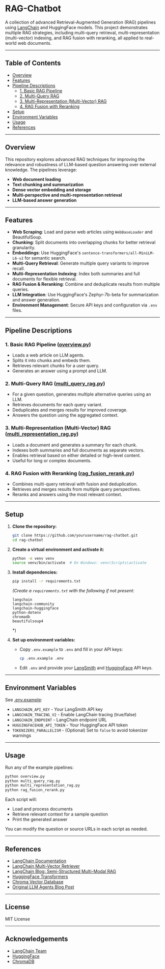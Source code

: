 # RAG-Chatbot

A collection of advanced Retrieval-Augmented Generation (RAG) pipelines using [LangChain](https://python.langchain.com/) and HuggingFace models. This project demonstrates multiple RAG strategies, including multi-query retrieval, multi-representation (multi-vector) indexing, and RAG fusion with reranking, all applied to real-world web documents.

---

## Table of Contents

- [Overview](#overview)
- [Features](#features)
- [Pipeline Descriptions](#pipeline-descriptions)
  - [1. Basic RAG Pipeline](#1-basic-rag-pipeline)
  - [2. Multi-Query RAG](#2-multi-query-rag)
  - [3. Multi-Representation (Multi-Vector) RAG](#3-multi-representation-multi-vector-rag)
  - [4. RAG Fusion with Reranking](#4-rag-fusion-with-reranking)
- [Setup](#setup)
- [Environment Variables](#environment-variables)
- [Usage](#usage)
- [References](#references)

---

## Overview

This repository explores advanced RAG techniques for improving the relevance and robustness of LLM-based question answering over external knowledge. The pipelines leverage:

- **Web document loading**
- **Text chunking and summarization**
- **Dense vector embedding and storage**
- **Multi-perspective and multi-representation retrieval**
- **LLM-based answer generation**

---

## Features

- **Web Scraping**: Load and parse web articles using `WebBaseLoader` and BeautifulSoup.
- **Chunking**: Split documents into overlapping chunks for better retrieval granularity.
- **Embeddings**: Use HuggingFace's `sentence-transformers/all-MiniLM-L6-v2` for semantic search.
- **Multi-Query Retrieval**: Generate multiple query variants to improve recall.
- **Multi-Representation Indexing**: Index both summaries and full documents for flexible retrieval.
- **RAG Fusion & Reranking**: Combine and deduplicate results from multiple queries.
- **LLM Integration**: Use HuggingFace's Zephyr-7b-beta for summarization and answer generation.
- **Environment Management**: Secure API keys and configuration via `.env` files.

---

## Pipeline Descriptions

### 1. Basic RAG Pipeline ([overview.py](overview.py))

- Loads a web article on LLM agents.
- Splits it into chunks and embeds them.
- Retrieves relevant chunks for a user query.
- Generates an answer using a prompt and LLM.

### 2. Multi-Query RAG ([multi_query_rag.py](multi_query_rag.py))

- For a given question, generates multiple alternative queries using an LLM.
- Retrieves documents for each query variant.
- Deduplicates and merges results for improved coverage.
- Answers the question using the aggregated context.

### 3. Multi-Representation (Multi-Vector) RAG ([multi_representation_rag.py](multi_representation_rag.py))

- Loads a document and generates a summary for each chunk.
- Indexes both summaries and full documents as separate vectors.
- Enables retrieval based on either detailed or high-level content.
- Useful for long or complex documents.

### 4. RAG Fusion with Reranking ([rag_fusion_rerank.py](rag_fusion_rerank.py))

- Combines multi-query retrieval with fusion and deduplication.
- Retrieves and merges results from multiple query perspectives.
- Reranks and answers using the most relevant context.

---

## Setup

1. **Clone the repository:**
   ```sh
   git clone https://github.com/yourusername/rag-chatbot.git
   cd rag-chatbot
   ```

2. **Create a virtual environment and activate it:**
   ```sh
   python -m venv venv
   source venv/bin/activate  # On Windows: venv\Scripts\activate
   ```

3. **Install dependencies:**
   ```sh
   pip install -r requirements.txt
   ```
   *(Create a `requirements.txt` with the following if not present:*
   ```
   langchain
   langchain-community
   langchain-huggingface
   python-dotenv
   chromadb
   beautifulsoup4
   ```
   *)

4. **Set up environment variables:**
   - Copy `.env.example` to `.env` and fill in your API keys:
     ```sh
     cp .env.example .env
     ```
   - Edit `.env` and provide your [LangSmith](https://smith.langchain.com/) and [HuggingFace](https://huggingface.co/) API keys.

---

## Environment Variables

See [.env.example](.env.example):

- `LANGCHAIN_API_KEY` - Your LangSmith API key
- `LANGCHAIN_TRACING_V2` - Enable LangChain tracing (true/false)
- `LANGCHAIN_ENDPOINT` - LangChain endpoint URL
- `HUGGINGFACEHUB_API_TOKEN` - Your HuggingFace API token
- `TOKENIZERS_PARALLELISM` - (Optional) Set to `false` to avoid tokenizer warnings

---

## Usage

Run any of the example pipelines:

```sh
python overview.py
python multi_query_rag.py
python multi_representation_rag.py
python rag_fusion_rerank.py
```

Each script will:
- Load and process documents
- Retrieve relevant context for a sample question
- Print the generated answer

You can modify the question or source URLs in each script as needed.

---

## References

- [LangChain Documentation](https://python.langchain.com/)
- [LangChain Multi-Vector Retriever](https://python.langchain.com/docs/modules/data_connection/retrievers/multi_vector)
- [LangChain Blog: Semi-Structured Multi-Modal RAG](https://blog.langchain.dev/semi-structured-multi-modal-rag/)
- [HuggingFace Transformers](https://huggingface.co/)
- [Chroma Vector Database](https://www.trychroma.com/)
- [Original LLM Agents Blog Post](https://lilianweng.github.io/posts/2023-06-23-agent/)

---

## License

MIT License

---

## Acknowledgements

- [LangChain Team](https://www.langchain.com/)
- [HuggingFace](https://huggingface.co/)
- [ChromaDB](https://www.trychroma.com/)